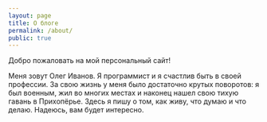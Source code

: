 ```yaml
---
layout: page
title: О блоге
permalink: /about/
public: true
---
```

Добро пожаловать на мой персональный сайт!

Меня зовут Олег Иванов. Я программист и я счастлив быть в своей профессии. За свою жизнь у меня было достаточно крутых поворотов: я был военным, жил во многих местах и наконец нашел свою тихую гавань в Прихопёрье. Здесь я пишу о том, как живу, что думаю и что делаю. Надеюсь, вам будет интересно.
